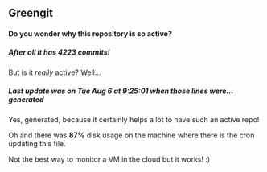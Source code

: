 ## Greengit

#### Do you wonder why this repository is so active?

##### After all it has 4223 commits!

But is it *really* active? Well...

##### Last update was on Tue Aug 6 at 9:25:01 when those lines were... generated

Yes, generated, because it certainly helps a lot to have such an active repo!

Oh and there was **87%** disk usage on the machine
where there is the cron updating this file.

Not the best way to monitor a VM in the cloud but it works! :)

